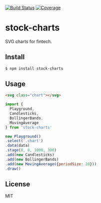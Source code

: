 [![Build Status](https://travis-ci.org/kaelzhang/stock-charts.svg?branch=master)](https://travis-ci.org/kaelzhang/stock-charts)
[![Coverage](https://codecov.io/gh/kaelzhang/stock-charts/branch/master/graph/badge.svg)](https://codecov.io/gh/kaelzhang/stock-charts)
<!-- optional appveyor tst
[![Windows Build Status](https://ci.appveyor.com/api/projects/status/github/kaelzhang/stock-charts?branch=master&svg=true)](https://ci.appveyor.com/project/kaelzhang/stock-charts)
-->
<!-- optional npm version
[![NPM version](https://badge.fury.io/js/stock-charts.svg)](http://badge.fury.io/js/stock-charts)
-->
<!-- optional npm downloads
[![npm module downloads per month](http://img.shields.io/npm/dm/stock-charts.svg)](https://www.npmjs.org/package/stock-charts)
-->
<!-- optional dependency status
[![Dependency Status](https://david-dm.org/kaelzhang/stock-charts.svg)](https://david-dm.org/kaelzhang/stock-charts)
-->

# stock-charts

SVG charts for fintech.

## Install

```sh
$ npm install stock-charts
```

## Usage

```html
<svg class="chart"></svg>
```

```js
import {
  Playground,
  Candlesticks,
  BollingerBands,
  MovingAverage
} from 'stock-charts'

new Playground()
.select('.chart')
.data(data)
.stage(0, 0, 1000, 300)
.add(new Candlesticks)
.add(new BollingerBands)
.add(new MovingAverage({periodSize: 20}))
.draw()
```

## License

MIT
